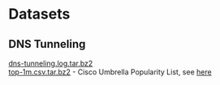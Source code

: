 # Datasets
## DNS Tunneling
[dns-tunneling.log.tar.bz2](dns-tunneling.log.tar.bz2)  
[top-1m.csv.tar.bz2](top-1m.csv.tar.bz2) - Cisco Umbrella Popularity List, see [here](https://s3-us-west-1.amazonaws.com/umbrella-static/index.html)
